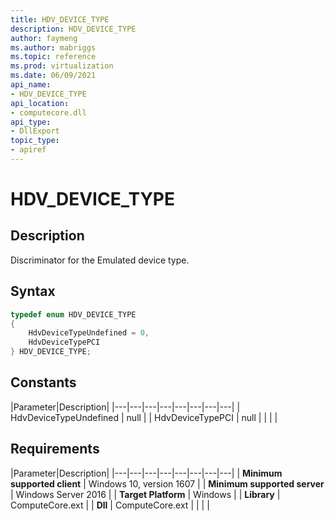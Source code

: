 ```yaml
---
title: HDV_DEVICE_TYPE
description: HDV_DEVICE_TYPE
author: faymeng
ms.author: mabriggs
ms.topic: reference
ms.prod: virtualization
ms.date: 06/09/2021
api_name:
- HDV_DEVICE_TYPE
api_location:
- computecore.dll
api_type:
- DllExport
topic_type: 
- apiref
---
```

# HDV_DEVICE_TYPE

## Description

Discriminator for the Emulated device type.

## Syntax

```C++
typedef enum HDV_DEVICE_TYPE
{
    HdvDeviceTypeUndefined = 0,
    HdvDeviceTypePCI
} HDV_DEVICE_TYPE;
```

## Constants

|Parameter|Description|
|---|---|---|---|---|---|---|---|
| HdvDeviceTypeUndefined | null |
| HdvDeviceTypePCI | null |
|    |    |

## Requirements

|Parameter|Description|
|---|---|---|---|---|---|---|---|
| **Minimum supported client** | Windows 10, version 1607 |
| **Minimum supported server** | Windows Server 2016 |
| **Target Platform** | Windows |
| **Library** | ComputeCore.ext |
| **Dll** | ComputeCore.ext |
|    |    |
